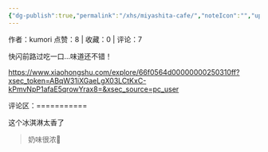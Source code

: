 ```yaml
---
{"dg-publish":true,"permalink":"/xhs/miyashita-cafe/","noteIcon":"","updated":"2025-03-17T23:02:56.339+08:00"}
---
```


作者：kumori
点赞：8   |   收藏：0   |   评论：7

快闪前路过吃一口…味道还不错！

https://www.xiaohongshu.com/explore/66f0564d00000000250310ff?xsec_token=ABqW31iXGaeLgX03LCtKxC-kPmvNpP1afaE5qrowYrax8=&xsec_source=pc_user

评论区：===========

这个冰淇淋太香了

> 奶味很浓🥺